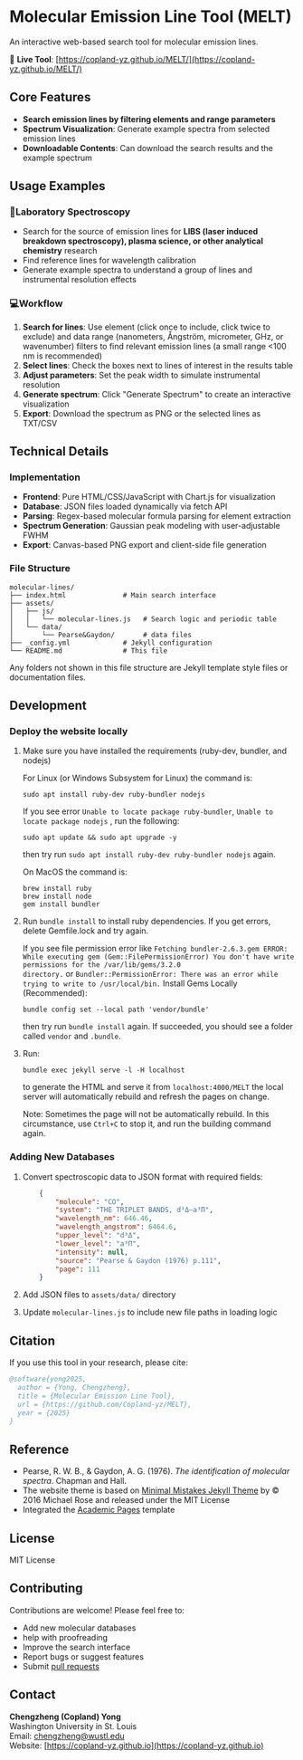 # Molecular Emission Line Tool (MELT)

An interactive web-based search tool for molecular emission lines. 

🔗 **Live Tool**: [https://copland-yz.github.io/MELT/](https://copland-yz.github.io/MELT/)

## Core Features

- **Search emission lines by filtering elements and range parameters**
- **Spectrum Visualization**: Generate example spectra from selected emission lines
- **Downloadable Contents**: Can download the search results and the example spectrum

## Usage Examples

### 🔬Laboratory Spectroscopy

- Search for the source of emission lines for **LIBS (laser induced breakdown spectroscopy), plasma science, or other analytical chemistry** research 
- Find reference lines for wavelength calibration
- Generate example spectra to understand a group of lines and instrumental resolution effects

### 💻Workflow

1. **Search for lines**: Use element (click once to include, click twice to exclude) and data range (nanometers, Ångström, micrometer, GHz, or wavenumber) filters to find relevant emission lines (a small range <100 nm is recommended)
2. **Select lines**: Check the boxes next to lines of interest in the results table
3. **Adjust parameters**: Set the peak width to simulate instrumental resolution
4. **Generate spectrum**: Click "Generate Spectrum" to create an interactive visualization
5. **Export**: Download the spectrum as PNG or the selected lines as TXT/CSV

## Technical Details

### Implementation

- **Frontend**: Pure HTML/CSS/JavaScript with Chart.js for visualization
- **Database**: JSON files loaded dynamically via fetch API  
- **Parsing**: Regex-based molecular formula parsing for element extraction
- **Spectrum Generation**: Gaussian peak modeling with user-adjustable FWHM
- **Export**: Canvas-based PNG export and client-side file generation

### File Structure

```
molecular-lines/
├── index.html              # Main search interface
├── assets/
│   ├── js/
│   │   └── molecular-lines.js   # Search logic and periodic table
│   └── data/
│       └── Pearse&Gaydon/       # data files
├── _config.yml             # Jekyll configuration
└── README.md               # This file
```

Any folders not shown in this file structure are Jekyll template style files or documentation files.

## Development

### Deploy the website locally

1. Make sure you have installed the requirements (ruby-dev, bundler, and nodejs)
   
   For Linux (or Windows Subsystem for Linux) the command is:
   
   ```shell
   sudo apt install ruby-dev ruby-bundler nodejs
   ```
   
   If you see error `Unable to locate package ruby-bundler`, `Unable to locate package nodejs` , run the following:
   
   ```shell
   sudo apt update && sudo apt upgrade -y
   ```
   
   then try run `sudo apt install ruby-dev ruby-bundler nodejs` again.
   
   On MacOS the command is:
   
   ```shell
   brew install ruby
   brew install node
   gem install bundler
   ```

2. Run `bundle install` to install ruby dependencies. If you get errors, delete Gemfile.lock and try again.
   
   If you see file permission error like `Fetching bundler-2.6.3.gem ERROR: While executing gem (Gem::FilePermissionError) You don't have write permissions for the /var/lib/gems/3.2.0 directory.` or `Bundler::PermissionError: There was an error while trying to write to /usr/local/bin.` Install Gems Locally (Recommended):
   
   ```shell
   bundle config set --local path 'vendor/bundle'
   ```
   
   then try run `bundle install` again. If succeeded, you should see a folder called `vendor` and `.bundle`.

3. Run:
   
   ```shell
   bundle exec jekyll serve -l -H localhost
   ```
   
   to generate the HTML and serve it from `localhost:4000/MELT` the local server will automatically rebuild and refresh the pages on change.
   
   Note: Sometimes the page will not be automatically rebuild. In this circumstance, use `Ctrl+C` to stop it, and run the building command again.

### Adding New Databases

1. Convert spectroscopic data to JSON format with required fields:
   
   ```json
       {
           "molecule": "CO",
           "system": "THE TRIPLET BANDS, d³Δ–a³Π",
           "wavelength_nm": 646.46,
           "wavelength_angstrom": 6464.6,
           "upper_level": "d³Δ",
           "lower_level": "a³Π",
           "intensity": null,
           "source": "Pearse & Gaydon (1976) p.111",
           "page": 111
       }
   ```

2. Add JSON files to `assets/data/` directory

3. Update `molecular-lines.js` to include new file paths in loading logic

## Citation

If you use this tool in your research, please cite:

```bibtex
@software{yong2025,
  author = {Yong, Chengzheng},
  title = {Molecular Emission Line Tool},
  url = {https://github.com/Copland-yz/MELT},
  year = {2025}
}
```

## Reference

- Pearse, R. W. B., & Gaydon, A. G. (1976). *The identification of molecular spectra*. Chapman and Hall.
- The website theme is based on [Minimal Mistakes Jekyll Theme](https://mmistakes.github.io/minimal-mistakes/) by © 2016 Michael Rose and released under the MIT License
- Integrated the [Academic Pages](https://academicpages.github.io/) template 

## License

MIT License

## Contributing

Contributions are welcome! Please feel free to:

- Add new molecular databases
- help with proofreading
- Improve the search interface
- Report bugs or suggest features
- Submit [pull requests](https://github.com/Copland-yz/molecular-emission-lines/pulls)

## Contact

**Chengzheng (Copland) Yong**  
Washington University in St. Louis  
Email: chengzheng@wustl.edu  
Website: [https://copland-yz.github.io](https://copland-yz.github.io)
